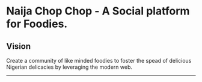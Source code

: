Naija Chop Chop - A Social platform for Foodies.
=======

## Vision
Create a community of like minded foodies to foster the spead of delicious Nigerian delicacies 
by leveraging the modern web.

---